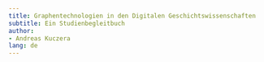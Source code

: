```yaml
---
title: Graphentechnologien in den Digitalen Geschichtswissenschaften
subtitle: Ein Studienbegleitbuch
author:
- Andreas Kuczera
lang: de
---
```

